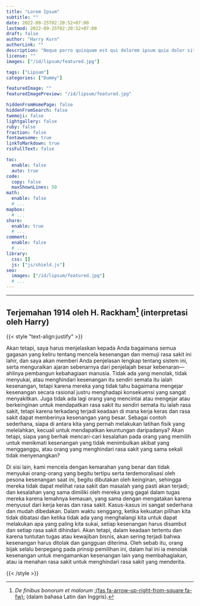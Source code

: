 ```yaml
---
title: "Lorem Ipsum"
subtitle: ""
date: 2022-09-25T02:20:52+07:00
lastmod: 2022-09-25T02:20:52+07:00
draft: false
author: "Harry Kurn"
authorLink: ""
description: "Neque porro quisquam est qui dolorem ipsum quia dolor sit amet, consectetur, adipisci velit..."
license: ""
images: ["/id/lipsum/featured.jpg"]

tags: ["Lipsum"]
categories: ["Dummy"]

featuredImage: ""
featuredImagePreview: "/id/lipsum/featured.jpg"

hiddenFromHomePage: false
hiddenFromSearch: false
twemoji: false
lightgallery: false
ruby: false
fraction: false
fontawesome: true
linkToMarkdown: true
rssFullText: false

toc:
  enable: false
  auto: true
code:
  copy: false
  maxShownLines: 50
math:
  enable: false
  # ...
mapbox:
  # ...
share:
  enable: true
  # ...
comment:
  enable: false
  # ...
library:
  css: []
  js: ["js/shield.js"]
seo:
  images: ["/id/lipsum/featured.jpg"]
  # ...
---
```


<!--more-->

---

## Terjemahan 1914 oleh H. Rackham[^1] (interpretasi oleh Harry)

[^1]: *De finibus bonorum et malorum* [:(fas fa-arrow-up-right-from-square fa-fw):][dfbem] (dalam bahasa Latin dan Inggris).

[dfbem]: https://archive.org/details/definibusbonoru02cicegoog "De finibus bonorum et malorum"

{{< style "text-align:justify" >}}

Akan tetapi, saya harus menjelaskan kepada Anda bagaimana semua gagasan yang keliru tentang mencela kesenangan
dan memuji rasa sakit ini lahir, dan saya akan memberi Anda penjelasan lengkap tentang sistem ini, serta menguraikan
ajaran sebenarnya dari penjelajah besar kebenaran—ahlinya pembangun kebahagiaan manusia. Tidak ada yang menolak, tidak
menyukai, atau menghindari kesenangan itu sendiri semata itu ialah kesenangan, tetapi karena mereka yang tidak tahu
bagaimana mengejar kesenangan secara rasional justru menghadapi konsekuensi yang sangat menyakitkan. Juga tidak ada
lagi orang yang mencintai atau mengejar atau berkeinginan untuk mendapatkan rasa sakit itu sendiri semata itu ialah
rasa sakit, tetapi karena terkadang terjadi keadaan di mana kerja keras dan rasa sakit dapat memberinya kesenangan
yang besar. Sebagai contoh sederhana, siapa di antara kita yang pernah melakukan latihan fisik yang melelahkan,
kecuali untuk mendapatkan keuntungan daripadanya? Akan tetapi, siapa yang berhak mencari-cari kesalahan
pada orang yang memilih untuk menikmati kesenangan yang tidak menimbulkan akibat yang mengganggu,
atau orang yang menghindari rasa sakit yang sama sekali tidak menyenangkan?

Di sisi lain, kami mencela dengan kemarahan yang benar dan tidak menyukai orang-orang yang begitu tertipu serta
terdemoralisasi oleh pesona kesenangan saat ini, begitu dibutakan oleh keinginan, sehingga mereka tidak dapat melihat
rasa sakit dan masalah yang pasti akan terjadi; dan kesalahan yang sama dimiliki oleh mereka yang gagal dalam tugas
mereka karena lemahnya kemauan, yang sama dengan mengatakan karena menyusut dari kerja keras dan rasa sakit. Kasus-kasus
ini sangat sederhana dan mudah dibedakan. Dalam waktu senggang, ketika kekuatan pilihan kita tidak dibatasi dan ketika
tidak ada yang menghalangi kita untuk dapat melakukan apa yang paling kita sukai, setiap kesenangan harus disambut dan
setiap rasa sakit dihindari. Akan tetapi, dalam keadaan tertentu dan karena tuntutan tugas atau kewajiban bisnis,
akan sering terjadi bahwa kesenangan harus ditolak dan gangguan diterima. Oleh sebab itu, orang bijak selalu
berpegang pada prinsip pemilihan ini, dalam hal ini ia menolak kesenangan untuk mengamankan kesenangan
lain yang membahagiakan, atau ia menahan rasa sakit untuk menghindari rasa sakit yang menderita.

{{< /style >}}
